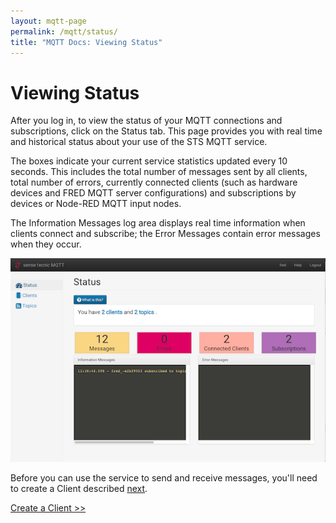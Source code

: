 ```yaml
---
layout: mqtt-page
permalink: /mqtt/status/
title: "MQTT Docs: Viewing Status"
---
```


# Viewing Status

After you log in, to view the status of your MQTT connections and subscriptions, click on the Status tab.  This page provides you with real time and historical status about your use of the STS MQTT service.

The boxes indicate your current service statistics updated every 10 seconds. This includes the total number of messages sent by all clients, total number of errors, currently connected clients (such as hardware devices and FRED MQTT server configurations) and subscriptions by devices or Node-RED MQTT input nodes.

The Information Messages log area displays real time information when clients connect and subscribe; the Error Messages contain error messages when they occur.

![status_page.png](/assets/images/mqtt_status_page.png)

Before you can use the service to send and receive messages, you'll need to create a Client described [next](/mqtt/create-client/).

[Create a Client >>](/mqtt/create-client/)